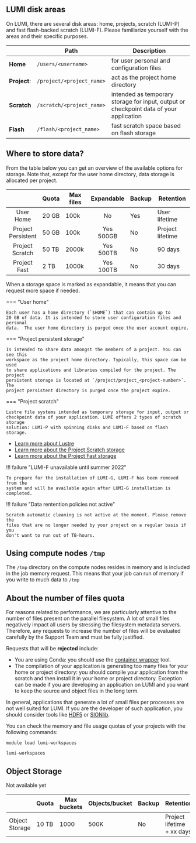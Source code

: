
[lustre]: parallel/lustre.md
[lumif]: parallel/lumif.md 
[lumip]: parallel/lumip.md
[contwrapper]: ../software/containers/wrapper.md

[sionlib]: https://www.fz-juelich.de/ias/jsc/EN/Expertise/Support/Software/SIONlib/_node.html
[hdf5]: https://www.hdfgroup.org/solutions/hdf5/

<!-- Where to store data -->

## LUMI disk areas

On LUMI, there are several disk areas: home, projects, scratch (LUMI-P) and fast 
flash-backed scratch (LUMI-F). Please familiarize yourself with the areas and 
their specific purposes.

|              | Path                       | Description                                                                            |
|--------------|----------------------------|----------------------------------------------------------------------------------------|
| **Home**     | `/users/<username>`        | for user personal and configuration files                                              | 
| **Project**: | `/project/<project_name>`  | act as the project home directory                                                      |
| **Scratch**  | `/scratch/<project_name>`  | intended as temporary storage for input, output or checkpoint data of your application |
| **Flash**    | `/flash/<project_name>`    | fast scratch space based on flash storage                                              |

## Where to store data?

From the table below you can get an overview of the available options for storage. Note
that, except for the user home directory, data storage is allocated per project.

|                       | Quota | Max files | Expandable   | Backup | Retention        |
|:---------------------:|-------|-----------|:------------:|--------|------------------|
| User<br>Home          | 20 GB | 100k      | No           | Yes    | User lifetime    |
| Project<br>Persistent | 50 GB | 100k      | Yes<br>500GB | No     | Project lifetime |
| Project<br>Scratch    | 50 TB | 2000k     | Yes<br>500TB | No     | 90 days          |
| Project<br>Fast       |  2 TB | 1000k     | Yes<br>100TB | No     | 30 days          |

When a storage space is marked as expandable, it means that you can request 
more space if needed.

=== "User home"

    Each user has a home directory (`$HOME`) that can contain up to
    20 GB of data. It is intended to store user configuration files and personal
    data.  The user home directory is purged once the user account expire.

=== "Project persistent storage"

    Is intended to share data amongst the members of a project. You can see this
    workspace as the project home directory. Typically, this space can be used 
    to share applications and libraries compiled for the project. The project
    persistent storage is located at `/project/project_<project-number>`. The
    project persistent directory is purged once the project expire.

=== "Project scratch" 

    Lustre file systems intended as temporary storage for input, output or
    checkpoint data of your application. LUMI offers 2 types of scratch storage
    solution: LUMI-P with spinning disks and LUMI-F based on flash storage.

- [Learn more about Lustre][lustre]
- [Learn more about the Project Scratch storage][lumip]
- [Learn more about the Project Fast storage][lumif]

!!! failure "LUMI-F unavailable until summer 2022"

    To prepare for the installation of LUMI-G, LUMI-F has been removed from the
    system and will be available again after LUMI-G installation is completed.

!!! failure "Data rentention policies not active"

    Scratch automatic cleaning is not active at the moment. Please remove the 
    files that are no longer needed by your project on a regular basis if you 
    don't want to run out of TB-hours.

## Using compute nodes `/tmp`
                                                                         
The `/tmp` directory on the compute nodes resides in memory and is included in
the job memory request. This means that your job can run of memory if you write
to much data to `/tmp`   

<!-- ## Billing

Storage is billed by volume as well as time. The billing units are TB-hours. For
the regular scratch file system, 1TB that stays for 1 hour on the filesystem, 
consumes 1TB-hour. For the flash based filesytem 1TB for 1 hour consumes 
10 TB-hours. -->

## About the number of files quota

For reasons related to performance, we are particularly attentive to the number
of files present on the parallel filesystem. A lot of small files negatively
impact all users by stressing the filesystem metadata servers. Therefore, any 
requests to increase the number of files will be evaluated carefully by the 
Support Team and must be fully justified.

Requests that will be **rejected** include:

- You are using Conda: you should use the [container wrapper][contwrapper]
  tool.
- The compilation of your application is generating too many files for your home
  or project directory: you should compile your application from the scratch and
  then install it in your home or project directory. Exception can be made if
  you are developing an application on LUMI and you want to keep the source and
  object files in the long term.

In general, applications that generate a lot of small files per processes are 
not well suited for LUMI. If you are the developer of such application, you 
should consider tools like [HDF5][hdf5] or [SIONlib][sionlib].

You can check the memory and file usage quotas of your projects with the following commands:

```
module load lumi-workspaces

lumi-workspaces
```


## Object Storage

Not available yet

|                 | Quota | Max buckets | Objects/bucket | Backup | Retention                      |
|-----------------|-------|-------------|----------------|--------|--------------------------------|
| Object Storage  | 10 TB | 1000        | 500K           | No     | Project lifetime<br> + xx days |